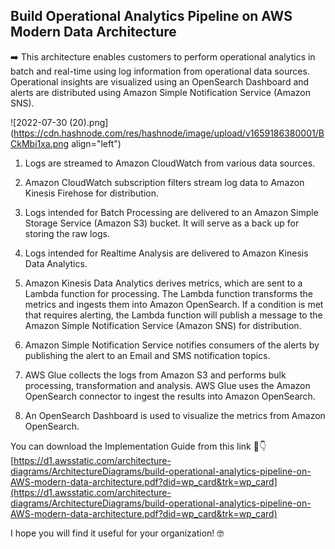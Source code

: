 ## Build Operational Analytics Pipeline on AWS Modern Data Architecture

➡️ This architecture enables customers to perform operational analytics in batch and real-time using log information from operational data sources. Operational insights are visualized using an OpenSearch Dashboard and alerts are distributed using Amazon Simple Notification Service (Amazon SNS).


![2022-07-30 (20).png](https://cdn.hashnode.com/res/hashnode/image/upload/v1659186380001/BCkMbi1xa.png align="left")

1) Logs are streamed to Amazon CloudWatch from various data sources.

2) Amazon CloudWatch subscription filters stream log data to Amazon Kinesis Firehose for distribution.

3) Logs intended for Batch Processing are delivered to an Amazon Simple Storage Service (Amazon S3) bucket. It will serve as a back up for storing the raw logs.

4) Logs intended for Realtime Analysis are delivered to Amazon Kinesis Data Analytics.

5) Amazon Kinesis Data Analytics derives metrics, which are sent to a Lambda function for processing. The Lambda function transforms the metrics and ingests them into Amazon OpenSearch. If a condition is met that requires alerting, the Lambda function will publish a message to the Amazon Simple Notification Service (Amazon SNS) for distribution.

6) Amazon Simple Notification Service notifies consumers of the alerts by publishing the alert to an Email and SMS notification topics.

7) AWS Glue collects the logs from Amazon S3 and performs bulk processing, transformation and analysis. AWS Glue uses the Amazon OpenSearch connector to ingest the results into Amazon OpenSearch.
8) An OpenSearch Dashboard is used to visualize the metrics from Amazon OpenSearch.

You can download the Implementation Guide from this link 👀👇
[https://d1.awsstatic.com/architecture-diagrams/ArchitectureDiagrams/build-operational-analytics-pipeline-on-AWS-modern-data-architecture.pdf?did=wp_card&trk=wp_card](https://d1.awsstatic.com/architecture-diagrams/ArchitectureDiagrams/build-operational-analytics-pipeline-on-AWS-modern-data-architecture.pdf?did=wp_card&trk=wp_card) 

I hope you will find it useful for your organization! 🤓